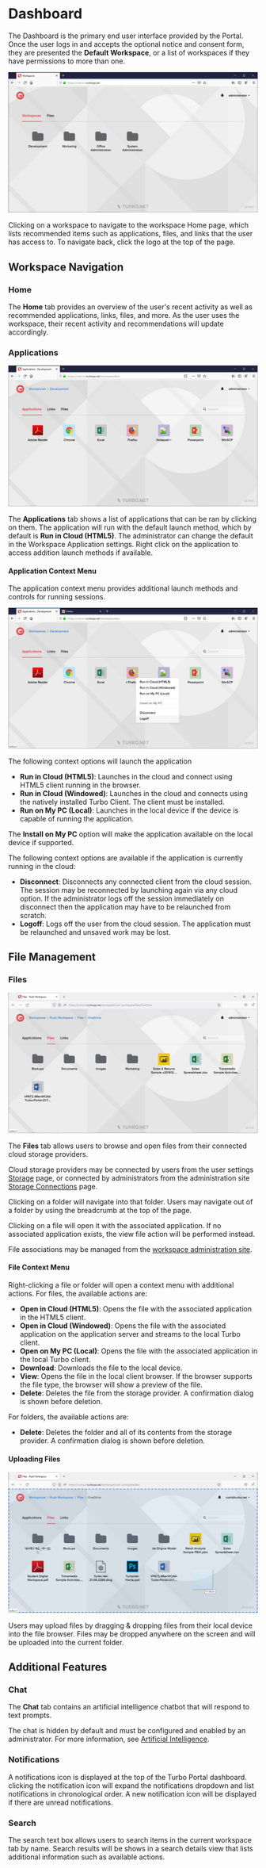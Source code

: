 # Dashboard

The Dashboard is the primary end user interface provided by the Portal. Once the user logs in and accepts the optional notice and consent form, they are presented the **Default Workspace**, or a list of workspaces if they have permissions to more than one.

![dashboard-workspaces](/images/dashboard-workspaces.png)

Clicking on a workspace to navigate to the workspace Home page, which lists recommended items such as applications, files, and links that the user has access to. To navigate back, click the logo at the top of the page.

## Workspace Navigation

### Home

The **Home** tab provides an overview of the user's recent activity as well as recommended applications, links, files, and more. As the user uses the workspace, their recent activity and recommendations will update accordingly.

### Applications

![dashboard-apps](/images/dashboard.png)

The **Applications** tab shows a list of applications that can be ran by clicking on them. The application will run with the default launch method, which by default is **Run in Cloud (HTML5)**. The administrator can change the default in the Workspace Application settings. Right click on the application to access addition launch methods if available.

#### Application Context Menu

The application context menu provides additional launch methods and controls for running sessions.

![dashboard-app-context](/images/dashboard-context.png)

The following context options will launch the application

- **Run in Cloud (HTML5)**: Launches in the cloud and connect using HTML5 client running in the browser.
- **Run in Cloud (Windowed)**: Launches in the cloud and connects using the natively installed Turbo Client. The client must be installed.
- **Run on My PC (Local)**: Launches in the local device if the device is capable of running the application.

The **Install on My PC** option will make the application available on the local device if supported.

The following context options are available if the application is currently running in the cloud:

- **Disconnect**: Disconnects any connected client from the cloud session. The session may be reconnected by launching again via any cloud option. If the administrator logs off the session immediately on disconnect then the application may have to be relaunched from scratch.
- **Logoff**: Logs off the user from the cloud session. The application must be relaunched and unsaved work may be lost.

## File Management

### Files

![File Browser](/images/file-browser.png)

The **Files** tab allows users to browse and open files from their connected cloud storage providers.

Cloud storage providers may be connected by users from the user settings [Storage](/server/portal/user-settings.html#storage) page, or connected by administrators from the administration site [Storage Connections](/server/administration/storage.html#connections) page.

Clicking on a folder will navigate into that folder. Users may navigate out of a folder by using the breadcrumb at the top of the page.

Clicking on a file will open it with the associated application. If no associated application exists, the view file action will be performed instead.

File associations may be managed from the [workspace administration site](/server/administration/workspaces.html#workspace-general-file-associations).

#### File Context Menu

Right-clicking a file or folder will open a context menu with additional actions. For files, the available actions are:

- **Open in Cloud (HTML5)**: Opens the file with the associated application in the HTML5 client.
- **Open in Cloud (Windowed)**: Opens the file with the associated application on the application server and streams to the local Turbo client.
- **Open on My PC (Local)**: Opens the file with the associated application in the local Turbo client.
- **Download**: Downloads the file to the local device.
- **View**: Opens the file in the local client browser. If the browser supports the file type, the browser will show a preview of the file.
- **Delete**: Deletes the file from the storage provider. A confirmation dialog is shown before deletion.

For folders, the available actions are:

- **Delete**: Deletes the folder and all of its contents from the storage provider. A confirmation dialog is shown before deletion.

#### Uploading Files

![File Upload](/images/file-upload.png)

Users may upload files by dragging & dropping files from their local device into the file browser. Files may be dropped anywhere on the screen and will be uploaded into the current folder.

## Additional Features

### Chat

The **Chat** tab contains an artificial intelligence chatbot that will respond to text prompts.

The chat is hidden by default and must be configured and enabled by an administrator. For more information, see [Artificial Intelligence](/server/integrations/openai).

### Notifications

A notifications icon is displayed at the top of the Turbo Portal dashboard. clicking the notification icon will expand the notifications dropdown and list notifications in chronological order. A new notification icon will be displayed if there are unread notifications.

### Search

The search text box allows users to search items in the current workspace tab by name. Search results will be shows in a search details view that lists additional information such as available actions.

